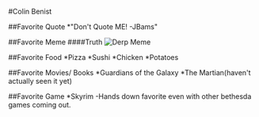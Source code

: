 #Colin Benist

##Favorite Quote
    *"Don't Quote ME! -JBams"
    
##Favorite Meme
####Truth
![Derp Meme](https://cloud.githubusercontent.com/assets/11651179/9548125/a5082460-4d6c-11e5-8d98-fd3868286abc.jpg)

##Favorite Food
    *Pizza
    *Sushi
    *Chicken
    *Potatoes

##Favorite Movies/ Books
    *Guardians of the Galaxy
    *The Martian(haven't actually seen it yet)
    
##Favorite Game
    *Skyrim
        -Hands down favorite even with other bethesda games coming out.

